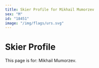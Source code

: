 ```yaml
---
title: Skier Profile for Mikhail Mumorzev
sex: "M"
id: "18451"
image: "/img/flags/urs.svg" 
---
```


# Skier Profile

This page is for: Mikhail Mumorzev.
    